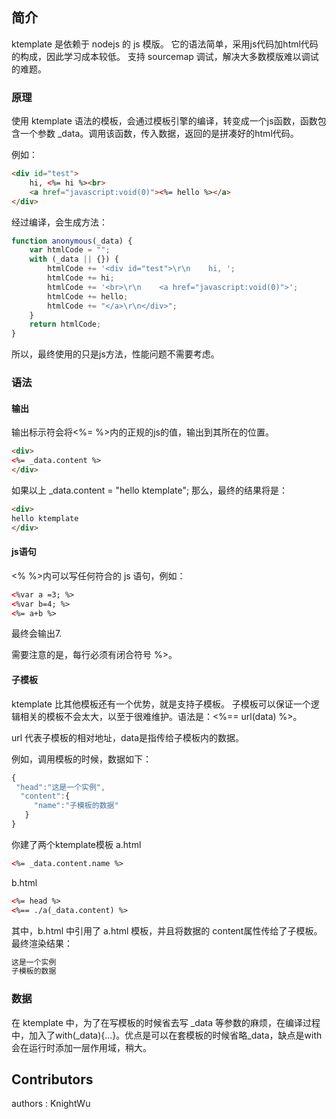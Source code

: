 ## 简介
ktemplate 是依赖于 nodejs 的 js 模版。
它的语法简单，采用js代码加html代码的构成，因此学习成本较低。
支持 sourcemap 调试，解决大多数模版难以调试的难题。

### 原理
使用 ktemplate 语法的模板，会通过模板引擎的编译，转变成一个js函数，函数包含一个参数 _data。调用该函数，传入数据，返回的是拼凑好的html代码。

例如：
```HTML
<div id="test">
    hi, <%= hi %><br>
    <a href="javascript:void(0)"><%= hello %></a>
</div>

```
经过编译，会生成方法：
```Javascript
function anonymous(_data) {
    var htmlCode = "";
    with (_data || {}) {
        htmlCode += '<div id="test">\r\n    hi, ';
        htmlCode += hi;
        htmlCode += '<br>\r\n    <a href="javascript:void(0)">';
        htmlCode += hello;
        htmlCode += "</a>\r\n</div>";
    }
    return htmlCode;
}
```
所以，最终使用的只是js方法，性能问题不需要考虑。

### 语法
#### 输出
输出标示符会将<%= %>内的正规的js的值，输出到其所在的位置。

```HTML
<div>
<%= _data.content %>
</div>
```

如果以上 _data.content = "hello ktemplate"; 那么，最终的结果将是：

```HTML
<div>
hello ktemplate
</div>
```

#### js语句
<% %>内可以写任何符合的 js 语句，例如：
```HTML
<%var a =3; %>
<%var b=4; %>
<%= a+b %>
```
最终会输出7.

需要注意的是，每行必须有闭合符号 %>。

#### 子模板
ktemplate 比其他模板还有一个优势，就是支持子模板。 子模板可以保证一个逻辑相关的模板不会太大，以至于很难维护。语法是：<%== url(data) %>。

url 代表子模板的相对地址，data是指传给子模板内的数据。

例如，调用模板的时候，数据如下：
```javascript
{
 "head":"这是一个实例",
  "content":{
     "name":"子模板的数据"
   }
}
```
你建了两个ktemplate模板
a.html
```HTML
<%= _data.content.name %>
```

b.html
```HTML
<%= head %>
<%== ./a(_data.content) %>
```

其中，b.html 中引用了 a.html 模板，并且将数据的 content属性传给了子模板。最终渲染结果：
```HTML
这是一个实例
子模板的数据
```
### 数据
在 ktemplate 中，为了在写模板的时候省去写 _data 等参数的麻烦，在编译过程中，加入了with(_data){...}。优点是可以在套模板的时候省略_data，缺点是with会在运行时添加一层作用域，稍大。


## Contributors
authors  : KnightWu
